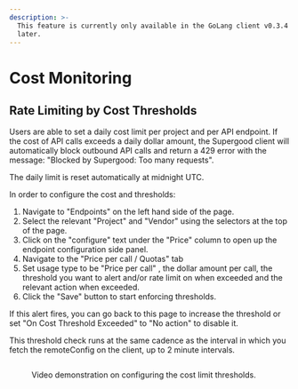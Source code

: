 ```yaml
---
description: >-
  This feature is currently only available in the GoLang client v0.3.4 and
  later.
---
```


# Cost Monitoring

## Rate Limiting by Cost Thresholds

Users are able to set a daily cost limit per project and per API endpoint. If the cost of API calls exceeds a daily dollar amount, the Supergood client will automatically block outbound API calls and return a 429 error with the message: "Blocked by Supergood: Too many requests".

The daily limit is reset automatically at midnight UTC.

In order to configure the cost and thresholds:

1. Navigate to "Endpoints" on the left hand side of the page.
2. Select the relevant "Project" and "Vendor" using the selectors at the top of the page.
3. Click on the "configure" text under the "Price" column to open up the endpoint configuration side panel.
4. Navigate to the "Price per call / Quotas" tab
5. Set usage type to be "Price per call" , the dollar amount per call, the threshold you want to alert and/or rate limit on when exceeded and the relevant action when exceeded.
6. Click the "Save" button to start enforcing thresholds.

If this alert fires, you can go back to this page to increase the threshold or set "On Cost Threshold Exceeded" to "No action" to disable it.

This threshold check runs at the same cadence as the interval in which you fetch the remoteConfig on the client, up to 2 minute intervals.

<figure><img src=".gitbook/assets/cost-threshold.gif" alt=""><figcaption><p>Video demonstration on configuring the cost limit thresholds.</p></figcaption></figure>

